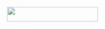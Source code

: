 <p align="center"><a href="https://dashboard.heroku.com/new?template=https://github.com/ashui501/Sung-JinWoo"> <img 
src="https://img.shields.io/badge/Deploy%20To%20Heroku-pink?style=flat&logo=heroku" width="210" height="34.45" /></a></p>
